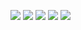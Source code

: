 ![](https://drive.google.com/uc?id=1-U8SHobgst-8Juu3oLR_OcPqBJ_iDliR)
![](https://drive.google.com/uc?id=1-oEoGlO8H5G4PM9PuhgSmAesvFRZuwNe) 
![](https://drive.google.com/uc?id=1-nvRww9oHe34Yt5GJxXfCB_XgFBDIBGp) 
![](https://drive.google.com/uc?id=1-owmVDPWAZJ1aYoqcpjdUfWWgudZOx-u) 
![](https://drive.google.com/uc?id=1-g_Q2GAURrtEkZXaF1EZEUucpQyc7bdv)
